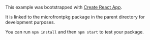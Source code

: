 This example was bootstrapped with [Create React App](https://github.com/facebook/create-react-app).

It is linked to the microfrontpkg package in the parent directory for development purposes.

You can run `npm install` and then `npm start` to test your package.
